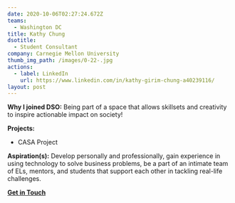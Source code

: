 ```yaml
---
date: 2020-10-06T02:27:24.672Z
teams:
  - Washington DC
title: Kathy Chung
dsotitle:
  - Student Consultant
company: Carnegie Mellon University
thumb_img_path: /images/0-22-.jpg
actions:
  - label: LinkedIn
    url: https://www.linkedin.com/in/kathy-girim-chung-a40239116/
layout: post
---
```

**Why I joined DSO:** Being part of a space that allows skillsets and creativity to inspire actionable impact on society!

**Projects:** 

- CASA Project

**Aspiration(s):** Develop personally and professionally, gain experience in using technology to solve business problems, be a part of an intimate team of ELs, mentors, and students that support each other in tackling real-life challenges.

**[Get in Touch](mailto:kathychung@dsoglobal.org)**